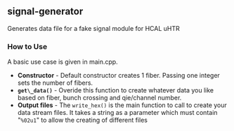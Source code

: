 ## signal-generator ##

Generates data file for a fake signal module for HCAL uHTR

### How to Use ###

A basic use case is given in main.cpp. 

*  **Constructor** - Default constructor creates 1 fiber. Passing one integer sets the number of fibers.
* **`get\_data()`** - Overide this function to create whatever data you like based on fiber, bunch crossing and qie/channel number.
*  **Output files** - The `write_hex()` is the main function to call to create your data stream files. It takes a string as a parameter which must contain "`%02u1`" to allow the creating of different files
